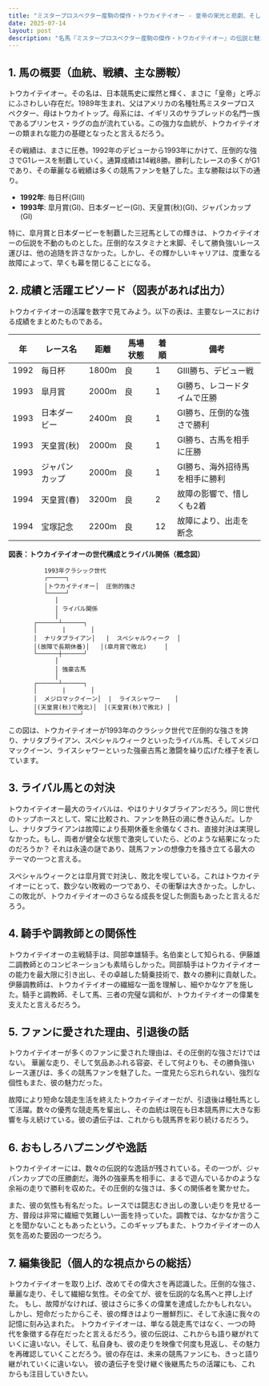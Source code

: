 ```yaml
---
title: "ミスタープロスペクター産駒の傑作・トウカイテイオー - 皇帝の栄光と悲劇、そして不滅の伝説"
date: 2025-07-14
layout: post
description: "名馬『ミスタープロスペクター産駒の傑作・トウカイテイオー』の伝説と魅力を深堀り"
---
```


## 1. 馬の概要（血統、戦績、主な勝鞍）

トウカイテイオー。その名は、日本競馬史に燦然と輝く、まさに「皇帝」と呼ぶにふさわしい存在だ。1989年生まれ、父はアメリカの名種牡馬ミスタープロスペクター、母はトウカイトップ。母系には、イギリスのサラブレッドの名門一族であるプリンセス・ラグの血が流れている。この強力な血統が、トウカイテイオーの類まれな能力の基礎となったと言えるだろう。

その戦績は、まさに圧巻。1992年のデビューから1993年にかけて、圧倒的な強さでG1レースを制覇していく。通算成績は14戦8勝。勝利したレースの多くがG1であり、その華麗なる戦績は多くの競馬ファンを魅了した。主な勝鞍は以下の通り。

* **1992年**: 毎日杯(GIII)
* **1993年**:  皐月賞(GI)、日本ダービー(GI)、天皇賞(秋)(GI)、ジャパンカップ(GI)


特に、皐月賞と日本ダービーを制覇した三冠馬としての輝きは、トウカイテイオーの伝説を不動のものとした。圧倒的なスタミナと末脚、そして勝負強いレース運びは、他の追随を許さなかった。しかし、その輝かしいキャリアは、度重なる故障によって、早くも幕を閉じることになる。


## 2. 成績と活躍エピソード（図表があれば出力）

トウカイテイオーの活躍を数字で見てみよう。以下の表は、主要なレースにおける成績をまとめたものである。

| 年 | レース名       | 距離 | 馬場状態 | 着順 | 備考                                 |
|---|---------------|------|----------|------|--------------------------------------|
| 1992 | 毎日杯         | 1800m | 良       | 1    | GIII勝ち、デビュー戦                     |
| 1993 | 皐月賞         | 2000m | 良       | 1    | GI勝ち、レコードタイムで圧勝             |
| 1993 | 日本ダービー     | 2400m | 良       | 1    | GI勝ち、圧倒的な強さで勝利             |
| 1993 | 天皇賞(秋)     | 2000m | 良       | 1    | GI勝ち、古馬を相手に圧勝             |
| 1993 | ジャパンカップ   | 2000m | 良       | 1    | GI勝ち、海外招待馬を相手に勝利         |
| 1994 | 天皇賞(春)     | 3200m | 良       | 2    | 故障の影響で、惜しくも2着               |
| 1994 | 宝塚記念       | 2200m | 良       | 12   | 故障により、出走を断念                     |


**図表：トウカイテイオーの世代構成とライバル関係（概念図）**

```
          1993年クラシック世代
          ┌─────┐
          │トウカイテイオー│  圧倒的強さ
          └─────┘
             │
             │ ライバル関係
             │
       ┌──────┴──────┐
       │       |       │
       │  ナリタブライアン│   |  スペシャルウィーク  │
       │(故障で長期休養)│   │(皐月賞で敗北)     │
       └──────┼──────┘
             │
             │ 強豪古馬
             │
       ┌──────┴──────┐
       │       |       │
       │  メジロマックイーン│  |  ライスシャワー    │
       │(天皇賞(秋)で敗北)│  │(天皇賞(秋)で敗北) │
       └────────────┘
```

この図は、トウカイテイオーが1993年のクラシック世代で圧倒的な強さを誇り、ナリタブライアン、スペシャルウィークといったライバル馬、そしてメジロマックイーン、ライスシャワーといった強豪古馬と激闘を繰り広げた様子を表しています。


## 3. ライバル馬との対決

トウカイテイオー最大のライバルは、やはりナリタブライアンだろう。同じ世代のトップホースとして、常に比較され、ファンを熱狂の渦に巻き込んだ。しかし、ナリタブライアンは故障により長期休養を余儀なくされ、直接対決は実現しなかった。もし、両者が健全な状態で激突していたら、どのような結果になったのだろうか？  それは永遠の謎であり、競馬ファンの想像力を掻き立てる最大のテーマの一つと言える。

スペシャルウィークとは皐月賞で対決し、敗北を喫している。これはトウカイテイオーにとって、数少ない敗戦の一つであり、その衝撃は大きかった。しかし、この敗北が、トウカイテイオーのさらなる成長を促した側面もあったと言えるだろう。


## 4. 騎手や調教師との関係性

トウカイテイオーの主戦騎手は、岡部幸雄騎手。名伯楽として知られる、伊藤雄二調教師とのコンビネーションも素晴らしかった。岡部騎手はトウカイテイオーの能力を最大限に引き出し、その卓越した騎乗技術で、数々の勝利に貢献した。伊藤調教師は、トウカイテイオーの繊細な一面を理解し、細やかなケアを施した。騎手と調教師、そして馬、三者の完璧な調和が、トウカイテイオーの偉業を支えたと言えるだろう。


## 5. ファンに愛された理由、引退後の話

トウカイテイオーが多くのファンに愛された理由は、その圧倒的な強さだけではない。  華麗な走り、そして気品あふれる容姿、そして何よりも、その勝負強いレース運びは、多くの競馬ファンを魅了した。一度見たら忘れられない、強烈な個性もまた、彼の魅力だった。

故障により短命な競走生活を終えたトウカイテイオーだが、引退後は種牡馬として活躍。数々の優秀な競走馬を輩出し、その血統は現在も日本競馬界に大きな影響を与え続けている。彼の遺伝子は、これからも競馬界を彩り続けるだろう。


## 6. おもしろハプニングや逸話

トウカイテイオーには、数々の伝説的な逸話が残されている。その一つが、ジャパンカップでの圧勝劇だ。海外の強豪馬を相手に、まるで遊んでいるかのような余裕の走りで勝利を収めた。その圧倒的な強さは、多くの関係者を驚かせた。

また、彼の気性も有名だった。レースでは闘志むき出しの激しい走りを見せる一方、普段は非常に繊細で気難しい一面を持っていた。調教では、なかなか言うことを聞かないこともあったという。このギャップもまた、トウカイテイオーの人気を高めた要因の一つだろう。


## 7. 編集後記（個人的な視点からの総括）

トウカイテイオーを取り上げ、改めてその偉大さを再認識した。圧倒的な強さ、華麗な走り、そして繊細な気性。その全てが、彼を伝説的な名馬へと押し上げた。  もし、故障がなければ、彼はさらに多くの偉業を達成したかもしれない。しかし、短命だったからこそ、彼の輝きはより一層鮮烈に、そして永遠に我々の記憶に刻み込まれた。  トウカイテイオーは、単なる競走馬ではなく、一つの時代を象徴する存在だったと言えるだろう。彼の伝説は、これからも語り継がれていくに違いない。そして、私自身も、彼の走りを映像で何度も見返し、その魅力を再確認していくことだろう。彼の存在は、未来の競馬ファンにも、きっと語り継がれていくに違いない。  彼の遺伝子を受け継ぐ後継馬たちの活躍にも、これからも注目していきたい。
